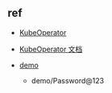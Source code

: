 

## ref

+ [KubeOperator](https://github.com/KubeOperator/KubeOperator)

+ [KubeOperator 文档](https://kubeoperator.io/docs/system_arch/)

+ [demo](https://demo.kubeoperator.io/)
    + demo/Password@123